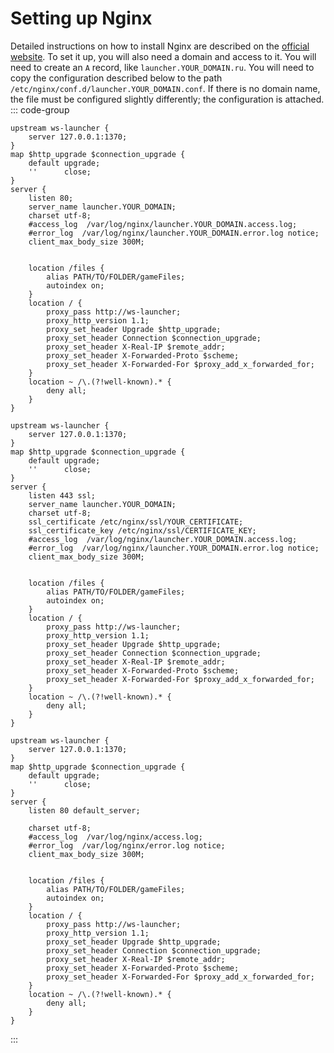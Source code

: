 # Setting up Nginx

Detailed instructions on how to install Nginx are described on the [official website](https://nginx.org/ru/linux_packages.html).
To set it up, you will also need a domain and access to it. You will need to create an `A` record, like `launcher.YOUR_DOMAIN.ru`.
You will need to copy the configuration described below to the path `/etc/nginx/conf.d/launcher.YOUR_DOMAIN.conf`.
If there is no domain name, the file must be configured slightly differently; the configuration is attached.
::: code-group

```nginx [http]
upstream ws-launcher {
    server 127.0.0.1:1370;
}
map $http_upgrade $connection_upgrade {
    default upgrade;
    ''      close;
}
server {
    listen 80;
    server_name launcher.YOUR_DOMAIN;
    charset utf-8;
    #access_log  /var/log/nginx/launcher.YOUR_DOMAIN.access.log;
    #error_log  /var/log/nginx/launcher.YOUR_DOMAIN.error.log notice;
    client_max_body_size 300M;


    location /files {
        alias PATH/TO/FOLDER/gameFiles;
        autoindex on;
    }
    location / {
        proxy_pass http://ws-launcher;
        proxy_http_version 1.1;
        proxy_set_header Upgrade $http_upgrade;
        proxy_set_header Connection $connection_upgrade;
        proxy_set_header X-Real-IP $remote_addr;
        proxy_set_header X-Forwarded-Proto $scheme;
        proxy_set_header X-Forwarded-For $proxy_add_x_forwarded_for;
    }
    location ~ /\.(?!well-known).* {
        deny all;
    }
}
```

```nginx [https]
upstream ws-launcher {
    server 127.0.0.1:1370;
}
map $http_upgrade $connection_upgrade {
    default upgrade;
    ''      close;
}
server {
    listen 443 ssl;
    server_name launcher.YOUR_DOMAIN;
    charset utf-8;
    ssl_certificate /etc/nginx/ssl/YOUR_CERTIFICATE;
    ssl_certificate_key /etc/nginx/ssl/CERTIFICATE_KEY;
    #access_log  /var/log/nginx/launcher.YOUR_DOMAIN.access.log;
    #error_log  /var/log/nginx/launcher.YOUR_DOMAIN.error.log notice;
    client_max_body_size 300M;


    location /files {
        alias PATH/TO/FOLDER/gameFiles;
        autoindex on;
    }
    location / {
        proxy_pass http://ws-launcher;
        proxy_http_version 1.1;
        proxy_set_header Upgrade $http_upgrade;
        proxy_set_header Connection $connection_upgrade;
        proxy_set_header X-Real-IP $remote_addr;
        proxy_set_header X-Forwarded-Proto $scheme;
        proxy_set_header X-Forwarded-For $proxy_add_x_forwarded_for;
    }
    location ~ /\.(?!well-known).* {
        deny all;
    }
}
```
```nginx [no domain]
upstream ws-launcher {
    server 127.0.0.1:1370;
}
map $http_upgrade $connection_upgrade {
    default upgrade;
    ''      close;
}
server {
    listen 80 default_server;

    charset utf-8;
    #access_log  /var/log/nginx/access.log;
    #error_log  /var/log/nginx/error.log notice;
    client_max_body_size 300M;


    location /files {
        alias PATH/TO/FOLDER/gameFiles;
        autoindex on;
    }
    location / {
        proxy_pass http://ws-launcher;
        proxy_http_version 1.1;
        proxy_set_header Upgrade $http_upgrade;
        proxy_set_header Connection $connection_upgrade;
        proxy_set_header X-Real-IP $remote_addr;
        proxy_set_header X-Forwarded-Proto $scheme;
        proxy_set_header X-Forwarded-For $proxy_add_x_forwarded_for;
    }
    location ~ /\.(?!well-known).* {
        deny all;
    }
}
```
:::
